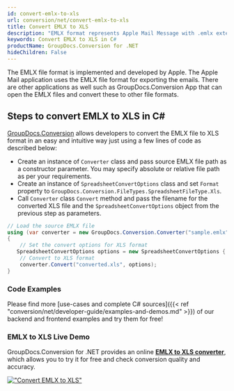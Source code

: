 ```yaml
---
id: convert-emlx-to-xls
url: conversion/net/convert-emlx-to-xls
title: Convert EMLX to XLS
description: "EMLX format represents Apple Mail Message with .emlx extension. Learn how to convert EMLX to XLS file programmatically in C# language using GroupDocs.Conversion for .NET library."
keywords: Convert EMLX to XLS in C#
productName: GroupDocs.Conversion for .NET
hideChildren: False
---
```


The EMLX file format is implemented and developed by Apple. The Apple Mail application uses the EMLX file format for exporting the emails. There are other applications as well such as GroupDocs.Conversion App that can open the EMLX files and convert these to other file formats.

## Steps to convert EMLX to XLS in C#

[GroupDocs.Conversion](https://products.groupdocs.com/conversion/net) allows developers to convert the EMLX file to XLS format in an easy and intuitive way just using a few lines of code as described below:

* Create an instance of `Converter` class and pass source EMLX file path as a constructor parameter. You may specify absolute or relative file path as per your requirements. 
* Create an instance of `SpreadsheetConvertOptions` class and set `Format` property to `GroupDocs.Conversion.FileTypes.SpreadsheetFileType.Xls`.
* Call `Converter` class `Convert` method and pass the filename for the converted XLS file and the `SpreadsheetConvertOptions` object from the previous step as parameters.

```csharp
// Load the source EMLX file
using (var converter = new GroupDocs.Conversion.Converter("sample.emlx"))
{
    // Set the convert options for XLS format
   SpreadsheetConvertOptions options = new SpreadsheetConvertOptions { Format = GroupDocs.Conversion.FileTypes.SpreadsheetFileType.Xls };
    // Convert to XLS format
    converter.Convert("converted.xls", options);
}
```

### Code Examples

Please find more [use-cases and complete C# sources]({{< ref "conversion/net/developer-guide/examples-and-demos.md" >}}) of our backend and frontend examples and try them for free!

### EMLX to XLS Live Demo

GroupDocs.Conversion for .NET provides an online [**EMLX to XLS converter**](https://products.groupdocs.app/conversion/emlx-to-xls), which allows you to try it for free and check conversion quality and accuracy.

[!["Convert EMLX to XLS"](conversion/net/images/convert-to-xls/convert-emlx-to-xls.png)](https://products.groupdocs.app/conversion/emlx-to-xls)